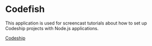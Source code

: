 Codefish
======================

This application is used for screencast tutorials about how to set up Codeship projects with Node.js applications.

[Codeship](https://www.codeship.io/projects/0c486e80-85ef-0131-9002-328abc2d9af1/status)
